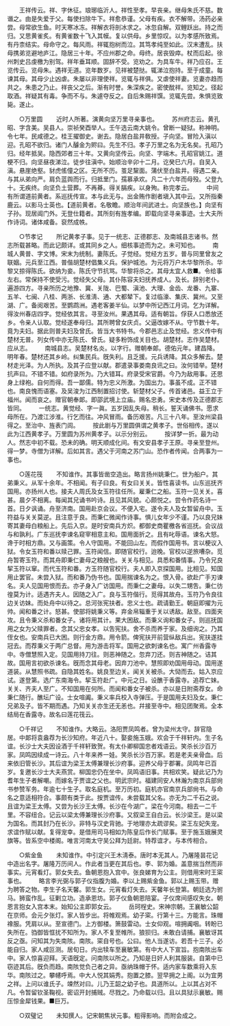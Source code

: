 <!-- { "loadSidebar": true } -->
　　王祥传云。祥、字休征。琅琊临沂人。祥性至孝。早丧亲。继母朱氏不慈。数谮之。由是失爱于父。每使扫除牛下。祥愈恭谨。父母有疾。衣不解带。汤药必亲尝。母常欲生鱼。时天寒冰冻。祥解衣将剖冰求之。冰忽自解。双鲤跃出。持之而归。又思黄雀炙。有黄雀数十飞入其幙。复以供母。乡里惊叹。以为孝感所致焉。有丹柰结实。母命守之。每风雨。祥辄抱树而泣。其笃孝纯至如此。汉末遭乱。扶母携弟览避地庐江。隐居三十年。不应州郡之命。母终。居丧毁瘁。杖而后起。徐州刺史吕虔檄为别驾。祥年垂耳顺。固辞不受。览劝之。为具车牛。祥乃应召。王览传云。览母朱。遇祥无道。览年数岁。见祥被楚挞。辄涕泣抱持。至于成童。每谏其母。其母少止凶虐。朱屡以非理使祥。览辄与祥俱。又虐使祥妻。览妻亦趋而共之。朱患之乃止。祥丧父之后。渐有时誉。朱深疾之。密使酖祥。览知之。径起取酒。祥疑其有毒。争而不与。朱遽夺反之。自后朱赐祥馔。览辄先尝。朱惧览致毙。遂止。 

　　○万里圆 
　　近时人所著。演黄向坚万里寻亲事也。 
　　苏州府志云。黄孔昭、字含美。吴县人。崇祯癸酉举人。壬午选云南大姚令。曾断一疑狱。称神明。令七年。民咸德之。桂王擢御史。谢去。隐居白盐井敎授。子向坚。冒险入滇以迎。孔昭不欲归。诸门人醵金为赆曰。先生不归。孝子万里之名为无名矣。孔昭乃归。经年抵吴。隐西郊者三十年。又黄向坚传云。向坚、字端木。孔昭官姚江。道梗不归。向坚昼夜涕泣。徒步往滇中。始顺治辛卯十二月。讫癸巳六月。自吴入滇。悬崖绝壑。豺虎傜僮之区。无所不历。茧足黧面。蒲伏至白盐井。得遇二亲。与其从弟向严。肩负蓝舆而行。归抵里门。孺慕承欢。凡二十六年而母殁。父登九十。无疾终。向坚负土营葬。不再朞。得关膈疾。以身殉。称完孝云。 
　　中间有所谓道前黄者。系巡抚传宣。本与此无与。出金贿作剧者塡入其中云。又所指秦鹿云。以影马士英也。【道前黄者。名敬瞻。顺治年间武进士。向坚族也。】向坚有子孙。现居阊门外。无登仕籍者。其所刻有旌孝编。即载向坚寻亲事迹。士大夫所作诗词。诸体咸备。裒然成帙。 

　　○节孝记 
　　所记黄孝子事。见于一统志、正德郡志、及南城县志诸书。然志所载甚略。而此记颇详。或其同乡之人。细核事迹而为之。未可知也。 
　　南城人黄普、字文博。宋末为统制。妻陈氏。子觉经。觉经方五岁。普与同里曾友之联姻。元兵至江西。普偕胡楚材倡集义兵。保护城池。为元将万户木华黎所杀。华黎又掠得陈氏。欲纳为妾。陈氏守节抗骂。华黎将杀之。其母太宜人救■。令给事左右。常保持不使受污。觉经失父母。其仆陈容夫妇抚养成人。及长。辞别老仆。遍游四方。寻亲所历之地豫、冀、关陇、巴蜀、滇池、大理、金齿、龙番、九寨、五羊、七闽、八桂、两浙、长淮淸、通、大都辇下。复过临濠、集庆、冀州。又至湖、广。备阅艰苦。至鹦鹉洲。遇老客姜半仙。以梦中所记西江月词。乞为详解。得汝州春店四字。觉经依其言。寻至汝州。果遇其母。适有朝旨。俘获人口悉放还乡。令亲人认取。觉经遂奉母归。其所聘曾女庆贞。父逼改嫁不从。守节数十年。竟为夫妇。据此则普夫妇及曾氏。皆当大书特书。今郡邑志止及觉经。忠义传中有楚材无普。列女传中亦无陈氏、曾氏。疑多粉饰成关目也。胡楚材。志作吴楚材。应从志。 
　　南城县志。吴楚材名炎。以字行。赠朝奉郞。德佑元年。建昌降。明年春。楚材还其乡岭。纠集民兵。旣失利。且乏援。元兵诱降。其众多解去。楚材走光泽。为人所执。及其子应登以献。郡遣录事娄南良讯之曰。汝何错举。楚材抗声曰。不错不错。如府录所为。乃大错耳。府录受宋官爵。今乃为敌用事。还思身上绿袍。自何而得。吾一鄙儒。特为忠义所激。为国出力。事虽不成。正不错也。南良愧而语塞。及吴浚为江西制置招讨使。斩楚材父子。传首诸邑。益王立于福州。闻而哀之。赠官朝奉郞。即邵武境上立庙。赐名忠勇。宋史本传及正德郡志皆同。 
　　一统志。黄觉经、字一眞。五岁因乱失母。稍长。誓天诵佛书。愿求母所在。乃渡江涉淮。行乞而往。冲风冒雨。备历艰苦。凡三十八年。至汝州梁县得之。至治中、旌表门闾。 
　　按此剧与万里圆俱谓之黄孝子。世俗相传。遂以此为江西黄孝子。万里圆为苏州黄孝子。以示分别云。 
　　按详梦一折。最为动人。然志中初不载。恐未的确。明天顺成化间。有文安县孝子王原。寻亲至登州。得一梦。寺僧为详解。后如其言。遇父于河南之苏门山。恐作者传闻。合两事为一事也。 

　　○莲花筏 
　　不知谁作。其事皆凿空造出。略言扬州姚秉仁。世为船户。其弟秉义。从军十余年。不相闻。有子曰良。有女曰关关。皆性喜读书。山东巡抚齐国用。亦扬州人也。接夫人周氏及女玉符往任所。雇秉仁之船。玉符一见关关。喜甚。晨夕不相离。每闻其兄诵书吟诗。且见其风貌。心颇悦之。尝令作药名诗一首。日夕讽诵。舟至济南。国用赴京会议。不便入宅。遂令夫人及女暂留舟中。玉符益与关关莫逆。且注意于良。而秉仁微闻作诗事。惧儿女年少不谨。乃以良兄妹寄其妻母白粮船上。先后入京。是时安南兵方炽。都御史商瞿檄各省巡抚。会议战与和孰利。广东巡抚李谏名窥宰相意主和。国用面折之。且有叱辱语。谏名大怒。谗于时相方鼎。又与画策。令人守国用。不能回山左。而假作国用书。言以梗议入狱。令女玉符和番以赎己罪。玉符闻信。即随官校行。迨晚。官校以逆旅嘈杂。觅舟暂寄玉符。而其舟即秉仁妻母之粮艘也。关关与相见。具悉和番情事。乃令兄良挈玉符以窜。而代玉符和番。方玉符随官校行。夫人即入京探国用。比相见。知国用止罢官。未尝入狱。而和番乃伪书也。国用揣谏名为之。恨入骨。欲赴广手刃谏名。夫人见国用恨而去。亦孑身入广访国用。而秉仁之妻母。以失二甥吿。秉仁彷徨莫为计。适遇齐夫人。因随之入广。良与玉符偕行。觅得其故舟。玉符乃令良往边关访妹。而处舟中以待之。总河张宪扶者。忠义士也。疏请勤王。朝庭即擢为元帅。闻和番之计。怒甚。使部将姚秉义等。弃金帛辎重于关以诱敌。敌至。四面夹攻。且令秉义杀和番女子。诸将用其计。果大困敌。而秉义询和番女子。则巡抚国用之女为父赎罪者。念其父忠女孝。以吿宪扶。舍不杀而养于家。及细询之。乃其侄女也。安南兵已大困。则行金方鼎。用令箭。俾宪扶开前营纵敌兵出。宪扶遂挂冠去。而荐秉义于两广总督。用为游击将军。国用之欲刺谏名也。寓广州香露寺中。寺僧慧照入定。见国用持刀往。则恶神随之。忽弃刀还。则吉神随之。诘其故。国用言初欲杀谏名。旣而念其母老。因弃刀池中。慧照即劝国用毋动。国用遂道装。从慧照书疏。自隐其姓名。姚良至边关。闻关关被杀。大恸而去。姑入京应试。遂登第。选广东南海令。挈玉符赴广。中元之日。设醮于香露寺。追荐亡妹。关关、齐夫人至广。不知国用在何所。而闻和番女子被杀。亦以是日附斋荐女。命秉仁随行。醮坛广设。士女喧阗。秉义率兵校入寺弹压。于是国用夫妇及女。秉仁兄弟及子。皆不期而遇。乃知关关亦生还无恙也。幷接至寺中。相见团聚焉。全本结局在香露寺。故名曰莲花筏云。 

　　○千祥记 
　　不知谁作。大略云。洛阳贾凤鸣者。曾为梁州太守。辞官隐居。中郞将袁盎荐为长沙知府。年近八十。娶妾施玉娥。欢会于千祥轩内。生子名谊。长沙士大夫因设酒于千祥轩致贺。有太仆卿柳国忠者戏语云。笑杀长沙百万家。凤鸣因续成一诗云。八十年来养一娃。笑杀长沙百万家。若是老夫亲骨血。后来依旧管长沙。其后谊为梁王太傅兼理长沙府事。迎养父母于郡署。凤鸣年已百岁。复邀长沙士大夫燕赏。柳国忠仍在坐中。凤鸣语旧事。共相欢笑。疑此记乃为耆年生子者解嘲。而嫁名于贾谊之父也。明武宗时。福建同安人林瀚为南京兵部尙书参赞军务。年逾七十生子。取名庭机。至万历初。庭机亦官南京兵部尙书。与命名之意适相符合。事颇有类于此。按贾谊传。未尝载其父名。亦无为二千石之说。且谊为梁王太傅。又尝为长沙王太傅。长沙在今湖广。梁在今河南。相去一二千里。不容纽合。记云以梁太傅兼理长沙府事。又叙梁王自白云。长沙梁王。是以梁为国名。而其封乃在长沙。非特与汉史背驰。于地理亦太疏谬矣。梁王左妃失宠。求谊作赋以献。复得宠幸。是借用司马相如为陈皇后作长门赋事。至于施玉娥展灵旗等。皆系空中楼阁。唯言河南太守吴公拜为廷尉。特荐谊才。与本传相合。 

　　○紫金鱼 
　　未知谁作。中引定兴王木淸泰。唐时本无其人。乃屠隆昙花记中造出名字。屠隆万历间人。作此者当更在其后也。李、郭为婚。盖意揣当然而非事实。元宵看灯。郭女失去。鱼朝恩抱入宫中。张良娣育为公主。则借用宋时王寀事也。 
　　略言李光弼与郭子仪指腹为婚。李以上赐紫金鱼。郭以上赐玉带。赠为聘答之物。李生子名天馨。郭生女。元宵看灯失去。天馨年长登第。朝廷选为驸马。狮蛮作乱。征剿立功。造承恩坊。郭子仪鱼朝恩陪宴。子仪席间感叹失女。朝恩言抱女入宫本末。始知公主即郭女云。 
　　岳珂桯史。宋神宗朝。王襄敏公韶在京师。会元夕张灯。家人皆步出。将帷观焉。幼子寀。行第十三。方能言。珠帽襐服。凭肩以从。至宣德门。上方御楼。箫鼓雷动。士女仰观。喧拥阗咽。转盼已失所在。驺御皆恇扰不知所为。家人不复至帷所。狼狈归。未敢白请捕。襄敏讶其反之亟。问知其为失南陔。南陔。寀自号也。公曰。他人当遂访。若吾十三子。必能自归。家人咸叵测。居旬日。内出犊车至襄敏第。有中大人下宣旨。抱南陔出车中。家人惊喜迎拜。天语旣定。问南陔以所之。乃知是日奸人利其服装。自第中已窃迹其后。旣负而趋。南陔觉负己者之异。亟纳珠帽于怀。适内家车数乘将入东华。南陔过之。攀幰呼焉。中大人悦其娟秀。抱置之膝。翌早拥之上阁。以为宜男之祥。上问以谁氏子。竦然对曰。儿乃王韶之幼子也。具道所以。上以其占对不凡。令暂留钦圣鞠视。密诏开封捕贼。尽戮之。乃命载以归。且以具狱示襄敏。赐压惊金犀钱果。■巨万。 

　　○双璧记 
　　未知撰人。记宋朝焦状元事。粗得影响。而附会成之。 
